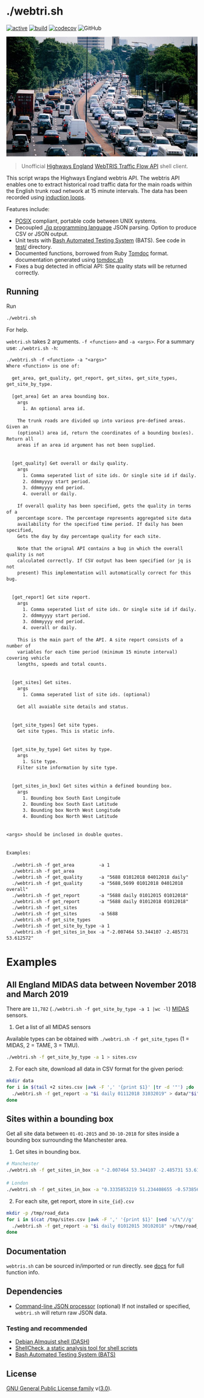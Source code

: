 # ./webtri.sh
[![active](http://www.repostatus.org/badges/latest/active.svg)](http://www.repostatus.org/#active)
[![build](https://travis-ci.org/phil8192/webtri.sh.svg?branch=master)](https://travis-ci.org/phil8192/webtri.sh)
[![codecov](https://codecov.io/gh/phil8192/webtri.sh/branch/master/graph/badge.svg)](https://codecov.io/gh/phil8192/webtri.sh)
![GitHub](https://img.shields.io/github/license/phil8192/webtri.sh.svg)
<p align="center">
  <img src="na/meh.jpg" alt="highways england"/>
</p>

> Unofficial [Highways England](https://www.gov.uk/government/organisations/highways-england)
> [WebTRIS Traffic Flow API](http://webtris.highwaysengland.co.uk/api/swagger/ui/index) shell client.

This script wraps the Highways England webtris API. The webtris API enables one
to extract historical road traffic data for the main roads within the English
trunk road network at 15 minute intervals. The data has been recorded using
[induction loops](https://en.wikipedia.org/wiki/Induction_loop).

Features include:

* [POSIX](http://pubs.opengroup.org/onlinepubs/9699919799/) compliant, portable code between UNIX systems.
* Decoupled [./jq programming language](https://stedolan.github.io/jq/) JSON parsing. Option to produce CSV or JSON output.
* Unit tests with [Bash Automated Testing System](https://github.com/sstephenson/bats) (BATS). See code in [test/](https://github.com/phil8192/webtri.sh/tree/master/test) directory.
* Documented functions, borrowed from Ruby [Tomdoc](http://tomdoc.org/) format. documentation generated using [tomdoc.sh](https://github.com/tests-always-included/tomdoc.sh)
* Fixes a bug detected in official API: Site quality stats will be returned correctly.

## Running

Run

```sh
./webtri.sh
```

For help.

`webtri.sh` takes 2 arguments. `-f <function>` and `-a <args>`. For a summary
use: `./webtri.sh -h`:

```
./webtri.sh -f <function> -a "<args>"
Where <function> is one of:

  get_area, get_quality, get_report, get_sites, get_site_types, get_site_by_type.

  [get_area] Get an area bounding box.
    args
      1. An optional area id.

    The trunk roads are divided up into various pre-defined areas. Given an
    (optional) area id, return the coordinates of a bounding box(es). Return all
    areas if an area id argument has not been supplied.


  [get_quality] Get overall or daily quality.
    args
      1. Comma seperated list of site ids. Or single site id if daily.
      2. ddmmyyyy start period.
      3. ddmmyyyy end period.
      4. overall or daily.

    If overall quality has been specified, gets the quality in terms of a
    percentage score. The percentage represents aggregated site data
    availability for the specified time period. If daily has been specified,
    Gets the day by day percentage quality for each site.

    Note that the orignal API contains a bug in which the overall quality is not
    calculated correctly. If CSV output has been specified (or jq is not
    present) This implementation will automatically correct for this bug.


  [get_report] Get site report.
    args
      1. Comma seperated list of site ids. Or single site id if daily.
      2. ddmmyyyy start period.
      3. ddmmyyyy end period.
      4. overall or daily.

    This is the main part of the API. A site report consists of a number of
    variables for each time period (minimum 15 minute interval) covering vehicle
    lengths, speeds and total counts.


  [get_sites] Get sites.
    args
      1. Comma seperated list of site ids. (optional)

    Get all avaiable site details and status.


  [get_site_types] Get site types.
    Get site types. This is static info.


  [get_site_by_type] Get sites by type.
    args
      1. Site type.
    Filter site information by site type.


  [get_sites_in_box] Get sites within a defined bounding box.
    args
      1. Bounding box South East Longitude
      2. Bounding box South East Latitude
      3. Bounding box North West Longitude
      4. Bounding box North West Latitude


<args> should be inclosed in double quotes.


Examples:

  ./webtri.sh -f get_area         -a 1
  ./webtri.sh -f get_area
  ./webtri.sh -f get_quality      -a "5688 01012018 04012018 daily"
  ./webtri.sh -f get_quality      -a "5688,5699 01012018 04012018 overall"
  ./webtri.sh -f get_report       -a "5688 daily 01012015 01012018"
  ./webtri.sh -f get_report       -a "5688 daily 01012018 01012018"
  ./webtri.sh -f get_sites
  ./webtri.sh -f get_sites        -a 5688
  ./webtri.sh -f get_site_types
  ./webtri.sh -f get_site_by_type -a 1
  ./webtri.sh -f get_sites_in_box -a "-2.007464 53.344107 -2.485731 53.612572"
```

# Examples

## All England MIDAS data between November 2018 and March 2019

There are `11,782` (`./webtri.sh -f get_site_by_type -a 1 |wc -l`)
[MIDAS](https://en.wikipedia.org/wiki/Motorway_Incident_Detection_and_Automatic_Signalling)
sensors.

1. Get a list of all MIDAS sensors

Available types can be obtained with `./webtri.sh -f get_site_types` (1 = MIDAS, 2 = TAME, 3 = TMU).

```bash
./webtri.sh -f get_site_by_type -a 1 > sites.csv
```

2. For each site, download all data in CSV format for the given period:

```bash
mkdir data
for i in $(tail +2 sites.csv |awk -F ',' '{print $1}' |tr -d '"') ;do
  ./webtri.sh -f get_report -a "$i daily 01112018 31032019" > data/"$i".csv
done
```

## Sites within a bounding box

Get all site data between `01-01-2015` and `30-10-2018` for sites inside a bounding
box surrounding the Manchester area.

1. Get sites in bounding box.

```bash
# Manchester
./webtri.sh -f get_sites_in_box -a "-2.007464 53.344107 -2.485731 53.612572" >/tmp/sites.csv

# London
./webtri.sh -f get_sites_in_box -a "0.3335853219 51.234408655 -0.5738564134 51.7504400741" >/tmp/sites.csv
```

2. For each site, get report, store in `site_{id}.csv`

```bash
mkdir -p /tmp/road_data
for i in $(cat /tmp/sites.csv |awk -F ',' '{print $1}' |sed 's/\"//g' |tail +2) ;do
  ./webtri.sh -f get_report -a "$i daily 01012015 30102018" >/tmp/road_data/"$i".csv
done
```

## Documentation

`webtris.sh` can be sourced in/imported or run directly. see [docs](docs.md) for
full function info.

## Dependencies

* [Command-line JSON processor](https://stedolan.github.io/jq/) (optional) If not installed or specified, `webtri.sh` will return raw JSON data.

### Testing and recommended

* [Debian Almquist shell (DASH)](https://www.in-ulm.de/~mascheck/various/ash/)
* [ShellCheck, a static analysis tool for shell scripts](https://github.com/koalaman/shellcheck)
* [Bash Automated Testing System (BATS)](https://github.com/sstephenson/bats)


## License

[GNU General Public License family](https://en.wikipedia.org/wiki/GNU_General_Public_License)
v([3.0](https://www.gnu.org/licenses/gpl-3.0.en.html)).
